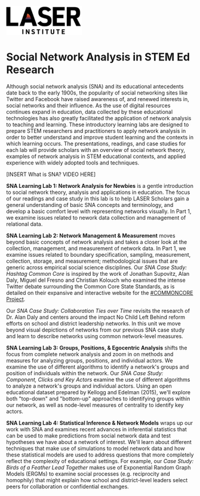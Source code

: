 <img src="lab-0/img/laser-logo-color.jpeg" width="40%"/>

# Social Network Analysis in STEM Ed Research

Although social network analysis (SNA) and its educational antecedents date back to the early 1900s, the popularity of social networking sites like Twitter and Facebook have raised awareness of, and renewed interests in, social networks and their influence. As the use of digital resources continues expand in education, data collected by these educational technologies has also greatly facilitated the application of network analysis to teaching and learning. These introductory learning labs are designed to prepare STEM researchers and practitioners to apply network analysis in order to better understand and improve student learning and the contexts in which learning occurs. The presentations, readings, and case studies for each lab will provide scholars with an overview of social network theory, examples of network analysis in STEM educational contexts, and applied experience with widely adopted tools and techniques.

[INSERT What is SNA? VIDEO HERE]

**SNA Learning Lab 1: Network Analysis for Newbies** is a gentle introduction to social network theory, analysis and applications in education. The focus of our readings and case study in this lab is to help LASER Scholars gain a general understanding of basic SNA concepts and terminology, and develop a basic comfort level with representing networks visually. In Part 1, we examine issues related to nework data collection and management of relational data.

**SNA Learning Lab 2: Network Management & Measurement** moves beyond basic concepts of network analysis and takes a closer look at the collection, management, and measurement of network data. In Part 1, we examine issues related to boundary specification, sampling, measurement, collection, storage, and measurement; methodological issues that are generic across empirical social science disciplines. Our *SNA Case Study: Hashtag Common Core* is inspired by the work of Jonathan Supovitz, Alan Daly, Miguel del Fresno and Christian Kolouch who examined the intense Twitter debate surrounding the Common Core State Standards, as is detailed on their expansive and interactive website for the [#COMMONCORE Project](https://www.hashtagcommoncore.com/).

Our *SNA Case Study: Collaboration Ties over Time* revisits the research of Dr. Alan Daly and centers around the impact No Child Left Behind reform efforts on school and district leadership networks. In this unit we move beyond visual depictions of networks from our previous SNA case study and learn to describe networks using common network-level measures.

**SNA Learning Lab 3: Groups, Positions, & Egocentric Analysis** shifts the focus from complete network analysis and zoom in on methods and measures for analyzing groups, positions, and individual actors. We examine the use of different algorithms to identify a network's groups and position of individuals within the network. Our *SNA Case Study: Component, Clicks and Key Actors* examine the use of different algorithms to analyze a network's groups and individual actors. Using an open educational dataset prepared by Kellogg and Edelman (2015), we'll explore both "top-down" and "bottom-up" approaches to identifying groups within our network, as well as node-level measures of centrality to identify key actors.

**SNA Learning Lab 4: Statistical Inference & Network Models** wraps up our work with SNA and examines recent advances in inferential statistics that can be used to make predictions from social network data and test hypotheses we have about a network of interest. We'll learn about different techniques that make use of simulations to model network data and how these statistical models are used to address questions that more completely reflect the complexity of educational settings. For example, our *Case Study: Birds of a Feather Lead Together* makes use of Exponential Random Graph Models (ERGMs) to examine social processes (e.g. reciprocity and homophily) that might explain how school and district-level leaders select peers for collaboration or confidential exchanges.
